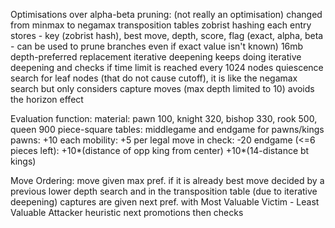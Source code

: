 Optimisations over alpha-beta pruning:
(not really an optimisation) changed from minmax to negamax
transposition tables
    zobrist hashing
    each entry stores - key (zobrist hash), best move, depth, score, flag (exact, alpha, beta - can be used to prune branches even if exact value isn't known)
    16mb
    depth-preferred replacement
iterative deepening
    keeps doing iterative deepening and checks if time limit is reached every 1024 nodes
quiescence search
    for leaf nodes (that do not cause cutoff), it is like the negamax search but only considers capture moves (max depth limited to 10)
    avoids the horizon effect

Evaluation function:
material: pawn 100, knight 320, bishop 330, rook 500, queen 900
piece-square tables: middlegame and endgame for pawns/kings
pawns: +10 each
mobility: +5 per legal move
in check: -20
endgame (<=6 pieces left):
    +10*(distance of opp king from center)
    +10*(14-distance bt kings)

Move Ordering:
move given max pref. if it is already best move decided by a previous lower depth search and in the transposition table (due to iterative deepening)
captures are given next pref. with Most Valuable Victim - Least Valuable Attacker heuristic
next promotions then checks